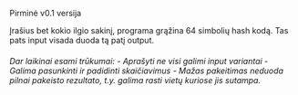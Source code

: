 Pirminė v0.1 versija
  
  
Įrašius bet kokio ilgio sakinį, programa grąžina 64 simbolių hash kodą. Tas pats input visada duoda tą patį output.<h6>
Dar laikinai esami trūkumai: 
    - Aprašyti ne visi galimi input variantai
    -  Galima pasunkinti ir padidinti skaičiavimus
    -  Mažas pakeitimas neduoda pilnai pakeisto rezultato, t.y. galima rasti vietų kuriose jis sutampa.
